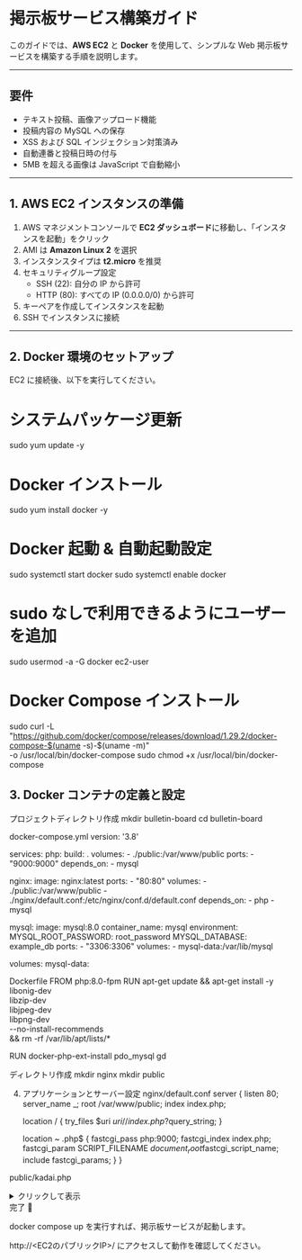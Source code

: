 # 掲示板サービス構築ガイド

このガイドでは、**AWS EC2** と **Docker** を使用して、シンプルな Web 掲示板サービスを構築する手順を説明します。

---

## 要件

- テキスト投稿、画像アップロード機能  
- 投稿内容の MySQL への保存  
- XSS および SQL インジェクション対策済み  
- 自動連番と投稿日時の付与  
- 5MB を超える画像は JavaScript で自動縮小  

---

## 1. AWS EC2 インスタンスの準備

1. AWS マネジメントコンソールで **EC2 ダッシュボード**に移動し、「インスタンスを起動」をクリック  
2. AMI は **Amazon Linux 2** を選択  
3. インスタンスタイプは **t2.micro** を推奨  
4. セキュリティグループ設定  
   - SSH (22): 自分の IP から許可  
   - HTTP (80): すべての IP (0.0.0.0/0) から許可  
5. キーペアを作成してインスタンスを起動  
6. SSH でインスタンスに接続  

---

## 2. Docker 環境のセットアップ

EC2 に接続後、以下を実行してください。

# システムパッケージ更新
sudo yum update -y

# Docker インストール
sudo yum install docker -y

# Docker 起動 & 自動起動設定
sudo systemctl start docker
sudo systemctl enable docker

# sudo なしで利用できるようにユーザーを追加
sudo usermod -a -G docker ec2-user

# Docker Compose インストール
sudo curl -L "https://github.com/docker/compose/releases/download/1.29.2/docker-compose-$(uname -s)-$(uname -m)" \
  -o /usr/local/bin/docker-compose
sudo chmod +x /usr/local/bin/docker-compose

## 3. Docker コンテナの定義と設定
プロジェクトディレクトリ作成
mkdir bulletin-board
cd bulletin-board

docker-compose.yml
version: '3.8'

services:
  php:
    build: .
    volumes:
      - ./public:/var/www/public
    ports:
      - "9000:9000"
    depends_on:
      - mysql

  nginx:
    image: nginx:latest
    ports:
      - "80:80"
    volumes:
      - ./public:/var/www/public
      - ./nginx/default.conf:/etc/nginx/conf.d/default.conf
    depends_on:
      - php
      - mysql

  mysql:
    image: mysql:8.0
    container_name: mysql
    environment:
      MYSQL_ROOT_PASSWORD: root_password
      MYSQL_DATABASE: example_db
    ports:
      - "3306:3306"
    volumes:
      - mysql-data:/var/lib/mysql

volumes:
  mysql-data:

Dockerfile
FROM php:8.0-fpm
RUN apt-get update && apt-get install -y \
    libonig-dev \
    libzip-dev \
    libjpeg-dev \
    libpng-dev \
    --no-install-recommends \
    && rm -rf /var/lib/apt/lists/*

RUN docker-php-ext-install pdo_mysql gd

ディレクトリ作成
mkdir nginx
mkdir public


4. アプリケーションとサーバー設定
nginx/default.conf
server {
    listen 80;
    server_name _;
    root /var/www/public;
    index index.php;

    location / {
        try_files $uri $uri/ /index.php?$query_string;
    }

    location ~ \.php$ {
        fastcgi_pass php:9000;
        fastcgi_index index.php;
        fastcgi_param SCRIPT_FILENAME $document_root$fastcgi_script_name;
        include fastcgi_params;
    }
}

public/kadai.php
<details> <summary>クリックして表示</summary>

```php
<?php
// データベース接続
$dbh = new PDO('mysql:host=mysql;dbname=example_db', 'root', '');

// アラートメッセージ用の変数を初期化
$alert_message = null;

// 新規投稿処理
if (isset($_POST['body'])) {
    // 削除パスワードが空の場合はnullをセット
    $delete_password = !empty($_POST['delete_password']) ? password_hash($_POST['delete_password'], PASSWORD_DEFAULT) : null;
    
    $image_filename = null;
    if (isset($_FILES['image']) && !empty($_FILES['image']['tmp_name'])) {
        // アップロードされたファイルが画像であることを確認
        $mime_type = mime_content_type($_FILES['image']['tmp_name']);
        if (preg_match('/^image\//', $mime_type) !== 1) {
            header("Location: ./kadai.php");
            return;
        }

        // ファイル名を生成して保存
        $pathinfo = pathinfo($_FILES['image']['name']);
        $extension = $pathinfo['extension'];
        $image_filename = strval(time()) . bin2hex(random_bytes(25)) . '.' . $extension;
        $filepath =  '/var/www/upload/image/' . $image_filename;
        move_uploaded_file($_FILES['image']['tmp_name'], $filepath);
    }

    // データベースに投稿を挿入
    $insert_sth = $dbh->prepare("INSERT INTO bbs_entries (body, image_filename, delete_password) VALUES (:body, :image_filename, :delete_password)");
    $insert_sth->execute([
        ':body' => $_POST['body'],
        ':image_filename' => $image_filename,
        ':delete_password' => $delete_password,
    ]);

    // 処理後にリダイレクト
    header("Location: ./kadai.php");
    return;
}

// 投稿削除処理
if (isset($_POST['delete_id']) && isset($_POST['delete_password_check'])) {
    $select_sth = $dbh->prepare("SELECT delete_password FROM bbs_entries WHERE id = :id");
    $select_sth->execute([':id' => $_POST['delete_id']]);
    $entry = $select_sth->fetch();

    if ($entry && password_verify($_POST['delete_password_check'], $entry['delete_password'])) {
        // 削除成功時にIDをdeleted_entriesテーブルに記録
        $delete_id = $_POST['delete_id'];
        $insert_deleted_sth = $dbh->prepare("INSERT INTO deleted_entries (id, deleted_at) VALUES (:id, NOW())");
        $insert_deleted_sth->execute([':id' => $delete_id]);

        $delete_sth = $dbh->prepare("DELETE FROM bbs_entries WHERE id = :id");
        $delete_sth->execute([':id' => $delete_id]);
    } else {
        // パスワードが間違っていた場合、アラートメッセージを設定
        $alert_message = 'パスワードが違います。';
    }

    // リダイレクトはアラートメッセージがなければ実行
    if ($alert_message === null) {
        header("Location: ./kadai.php");
        return;
    }
}

// ページネーション設定
$page = isset($_GET['page']) ? (int)$_GET['page'] : 1;
$limit = 10;
$offset = ($page - 1) * $limit;

// 投稿データの取得 (ページネーション適用)
$select_sth = $dbh->prepare("SELECT * FROM bbs_entries ORDER BY created_at DESC LIMIT :limit OFFSET :offset");
$select_sth->bindValue(':limit', $limit, PDO::PARAM_INT);
$select_sth->bindValue(':offset', $offset, PDO::PARAM_INT);
$select_sth->execute();

// 総投稿数を取得
$total_count_sth = $dbh->prepare("SELECT COUNT(*) FROM bbs_entries");
$total_count_sth->execute();
$total_count = $total_count_sth->fetchColumn();
$total_pages = ceil($total_count / $limit);

// 投稿IDとページ番号の対応表を作成
// ページをまたぐレスアンカーのために必要
$all_ids_sth = $dbh->prepare("SELECT id FROM bbs_entries ORDER BY created_at DESC");
$all_ids_sth->execute();
$all_ids = $all_ids_sth->fetchAll(PDO::FETCH_COLUMN);

$id_to_page = [];
foreach ($all_ids as $index => $id) {
    $page_number = floor($index / $limit) + 1;
    $id_to_page[$id] = $page_number;
}
?>

<!DOCTYPE html>
<html lang="ja">
<head>
    <meta charset="UTF-8">
    <title>掲示板</title>
    <meta name="viewport" content="width=device-width, initial-scale=1.0">
    <style>
        body {
            font-family: sans-serif;
            line-height: 1.6;
            padding: 1em;
            margin: 0 auto;
            max-width: 600px;
            background-color: #f4f4f4;
            color: #333;
        }

        form {
            background: #fff;
            padding: 1.5em;
            border-radius: 8px;
            box-shadow: 0 2px 4px rgba(0, 0, 0, 0.1);
        }

        textarea {
            width: 100%;
            padding: 0.8em;
            box-sizing: border-box;
            border: 1px solid #ccc;
            border-radius: 4px;
            font-size: 1em;
            margin-bottom: 1em;
        }

        input[type="file"], input[type="password"] {
            display: block;
            width: 100%;
            padding: 0.8em;
            box-sizing: border-box;
            border: 1px solid #ccc;
            border-radius: 4px;
            margin-bottom: 1em;
        }

        button {
            width: 100%;
            padding: 0.8em;
            background-color: #007bff;
            color: #fff;
            border: none;
            border-radius: 4px;
            cursor: pointer;
            font-size: 1em;
        }

        button:hover {
            background-color: #0056b3;
        }

        hr {
            border: 0;
            height: 1px;
            background: #ccc;
            margin: 2em 0;
        }

        .entry {
            background: #fff;
            padding: 1.5em;
            border-radius: 8px;
            box-shadow: 0 2px 4px rgba(0, 0, 0, 0.1);
            margin-bottom: 1em;
            position: relative;
        }

        .entry dt {
            font-weight: bold;
            color: #555;
            margin-top: 0.5em;
        }

        .entry dd {
            margin: 0;
            padding-bottom: 0.5em;
        }

        .entry img {
            max-width: 100%;
            height: auto;
            display: block;
            margin-top: 1em;
            border-radius: 4px;
            box-shadow: 0 1px 3px rgba(0, 0, 0, 0.1);
        }

        .entry-header {
            display: flex;
            justify-content: space-between;
            align-items: center;
        }
        
        .entry-id {
            font-size: 1.2em;
            color: #007bff;
            font-weight: bold;
            cursor: pointer;
            text-decoration: none;
        }
        
        .entry-id:hover {
            text-decoration: underline;
        }

        .entry-body-content {
            margin-top: 1em;
        }

        .res-link {
            color: #007bff;
            text-decoration: none;
        }

        .res-link:hover {
            text-decoration: underline;
        }

        .entry-footer {
            margin-top: 1em;
            display: flex;
            justify-content: flex-end;
            align-items: center;
        }

        .entry-footer input[type="password"] {
            margin-right: 0.5em;
            padding: 0.5em;
            width: auto;
            display: inline-block;
        }

        .delete-btn {
            padding: 0.5em 1em;
            background-color: #dc3545;
            color: #fff;
            border: none;
            border-radius: 4px;
            cursor: pointer;
            font-size: 1em;
            width: auto;
        }

        .delete-btn:hover {
            background-color: #c82333;
        }
        
        .pagination {
            display: flex;
            justify-content: center;
            align-items: center;
            margin-top: 2em;
            margin-bottom: 2em;
        }

        .pagination a, .pagination span {
            padding: 0.5em 1em;
            margin: 0 0.2em;
            border: 1px solid #ccc;
            text-decoration: none;
            color: #007bff;
            border-radius: 4px;
        }

        .pagination a:hover {
            background-color: #e9ecef;
        }

        .pagination .current-page {
            background-color: #007bff;
            color: #fff;
            border-color: #007bff;
        }
    </style>
</head>
<body>

<?php if ($alert_message): ?>
<script>
    alert('<?= htmlspecialchars($alert_message) ?>');
</script>
<?php endif; ?>

<form method="POST" action="./kadai.php" enctype="multipart/form-data" id="uploadForm">
  <textarea name="body" required placeholder="ここに本文を入力してください" id="bodyTextarea"></textarea>
  <div style="margin: 1em 0;">
    <input type="file" accept="image/*" name="image" id="imageInput">
  </div>
  <input type="password" name="delete_password" placeholder="削除パスワード (任意)">
  <button type="submit">送信</button>
</form>

<hr>

<div class="pagination">
    <?php for ($i = 1; $i <= $total_pages; $i++): ?>
        <?php if ($i == $page): ?>
            <span class="current-page"><?= $i ?></span>
        <?php else: ?>
            <a href="?page=<?= $i ?>"><?= $i ?></a>
        <?php endif; ?>
    <?php endfor; ?>
</div>

<?php foreach($select_sth as $entry): ?>
  <dl class="entry" id="entry-<?= htmlspecialchars($entry['id']) ?>">
    <div class="entry-header">
        <div class="entry-id" data-id="<?= htmlspecialchars($entry['id']) ?>">No.<?= htmlspecialchars($entry['id']) ?></div>
    </div>
    <dt>日時</dt>
    <dd><?= htmlspecialchars($entry['created_at']) ?></dd>
    <dt>内容</dt>
    <dd class="entry-body-content">
      <?php
      $escaped_body = htmlspecialchars($entry['body']);
      // ページをまたぐレスアンカーを実装するために、preg_replace_callbackを使用
      $linked_body = preg_replace_callback('/&gt;&gt;(\d+)/', function($matches) use ($id_to_page) {
          $target_id = $matches[1];
          $target_page = isset($id_to_page[$target_id]) ? $id_to_page[$target_id] : null;
          if ($target_page) {
              return '<a href="?page=' . $target_page . '#entry-' . $target_id . '" class="res-link">>>' . $target_id . '</a>';
          } else {
              return '>>' . $target_id; // 該当IDがない場合はリンクにしない
          }
      }, $escaped_body);
      echo nl2br($linked_body);
      ?>
      <?php if(!empty($entry['image_filename'])): ?>
      <div>
        <img src="/image/<?= htmlspecialchars($entry['image_filename']) ?>">
      </div>
      <?php endif; ?>
    </dd>
    <div class="entry-footer">
        <?php if (!empty($entry['delete_password'])): ?>
        <form method="POST" action="./kadai.php">
            <input type="hidden" name="delete_id" value="<?= htmlspecialchars($entry['id']) ?>">
            <input type="password" name="delete_password_check" placeholder="パスワード">
            <button type="submit" class="delete-btn">削除</button>
        </form>
        <?php endif; ?>
    </div>
  </dl>
<?php endforeach ?>

<script>
// 画像を5MB以下に自動縮小するスクリプト
document.getElementById('uploadForm').addEventListener('submit', function(e) {
  const imageInput = document.getElementById('imageInput');
  const file = imageInput.files[0];

  if (file && file.size > 5 * 1024 * 1024) {
    e.preventDefault();
    const reader = new FileReader();
    reader.onload = function(event) {
      const img = new Image();
      img.onload = function() {
        const canvas = document.createElement('canvas');
        const ctx = canvas.getContext('2d');
        let width = img.width;
        let height = img.height;
        let quality = 0.9;
        const maxFileSize = 5 * 1024 * 1024;
        let resizedBlob;

        function processImage() {
            return new Promise(resolve => {
                canvas.width = width;
                canvas.height = height;
                ctx.clearRect(0, 0, width, height);
                ctx.drawImage(img, 0, 0, width, height);
                canvas.toBlob(blob => {
                    resizedBlob = blob;
                    resolve();
                }, 'image/jpeg', quality);
            });
        }

        async function resizeAndSubmit() {
            try {
                while (true) {
                    await processImage();
                    if (resizedBlob.size <= maxFileSize) {
                        break;
                    }
                    quality -= 0.1;
                    if (quality < 0.1) {
                        const scale = Math.sqrt(maxFileSize / resizedBlob.size);
                        width *= scale;
                        height *= scale;
                        quality = 0.9;
                    }
                }
                
                const resizedFile = new File([resizedBlob], file.name, {
                  type: resizedBlob.type,
                  lastModified: Date.now()
                });

                const dataTransfer = new DataTransfer();
                dataTransfer.items.add(resizedFile);
                imageInput.files = dataTransfer.files;

                document.getElementById('uploadForm').submit();
            } catch (error) {
                alert('画像の処理に失敗しました。別の画像をお試しください。');
                console.error('画像処理エラー:', error);
            }
        }
        resizeAndSubmit();
      };
      img.src = event.target.result;
    };
    reader.onerror = function() {
        alert('画像の読み込みに失敗しました。');
    };
    reader.readAsDataURL(file);
  }
});

// レスアンカー機能のスクリプトとスクロール機能
document.querySelectorAll('.entry-id').forEach(button => {
    button.addEventListener('click', event => {
        const entryId = event.target.dataset.id;
        const textarea = document.getElementById('bodyTextarea');
        
        const currentPos = textarea.selectionStart;
        const textToInsert = '>>' + entryId + '\n';
        const currentValue = textarea.value;
        
        textarea.value = currentValue.slice(0, currentPos) + textToInsert + currentValue.slice(currentPos);
        
        const formElement = document.getElementById('uploadForm');
        formElement.scrollIntoView({ behavior: 'smooth' });

        textarea.focus();
        const newCursorPos = currentPos + textToInsert.length;
        textarea.setSelectionRange(newCursorPos, newCursorPos);
    });
});
</script>
</body>
</html>

```

</details>
完了 🎉

docker compose up を実行すれば、掲示板サービスが起動します。

http://<EC2のパブリックIP>/ にアクセスして動作を確認してください。
